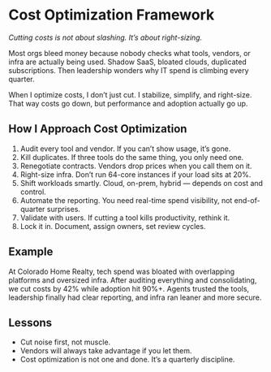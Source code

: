 # Cost Optimization Framework
*Cutting costs is not about slashing. It’s about right-sizing.*

Most orgs bleed money because nobody checks what tools, vendors, or infra are actually being used. Shadow SaaS, bloated clouds, duplicated subscriptions. Then leadership wonders why IT spend is climbing every quarter.

When I optimize costs, I don’t just cut. I stabilize, simplify, and right-size. That way costs go down, but performance and adoption actually go up.

## How I Approach Cost Optimization
1. Audit every tool and vendor. If you can’t show usage, it’s gone.  
2. Kill duplicates. If three tools do the same thing, you only need one.  
3. Renegotiate contracts. Vendors drop prices when you call them on it.  
4. Right-size infra. Don’t run 64-core instances if your load sits at 20%.  
5. Shift workloads smartly. Cloud, on-prem, hybrid — depends on cost and control.  
6. Automate the reporting. You need real-time spend visibility, not end-of-quarter surprises.  
7. Validate with users. If cutting a tool kills productivity, rethink it.  
8. Lock it in. Document, assign owners, set review cycles.  

## Example
At Colorado Home Realty, tech spend was bloated with overlapping platforms and oversized infra. After auditing everything and consolidating, we cut costs by 42% while adoption hit 90%+. Agents trusted the tools, leadership finally had clear reporting, and infra ran leaner and more secure.

## Lessons
- Cut noise first, not muscle.  
- Vendors will always take advantage if you let them.  
- Cost optimization is not one and done. It’s a quarterly discipline.  
